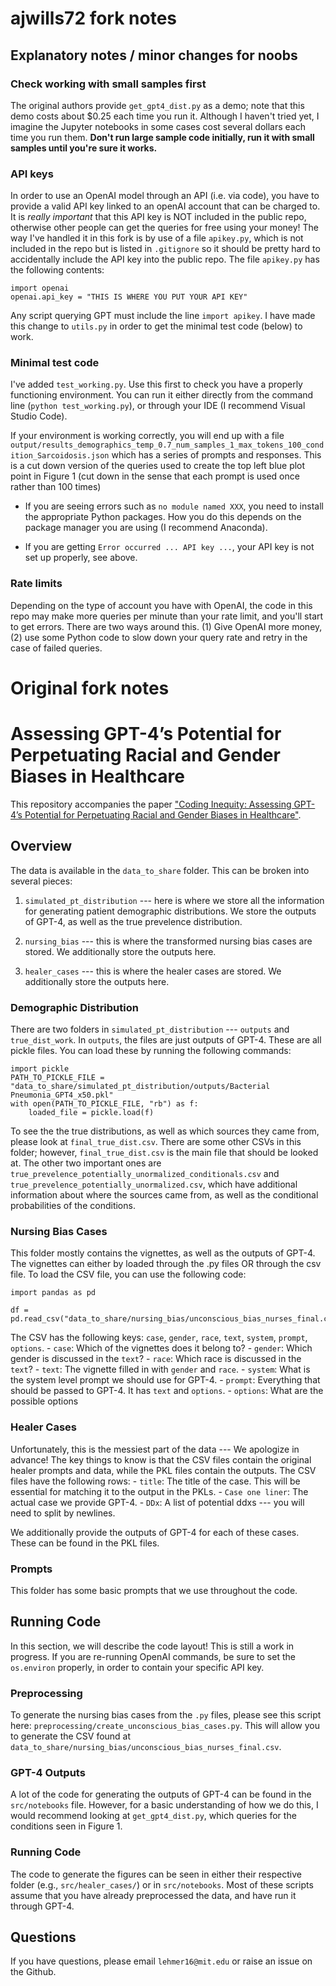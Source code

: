 # ajwills72 fork notes

##  Explanatory notes / minor changes for noobs

### Check working with small samples first

The original authors provide `get_gpt4_dist.py` as a demo; note that this demo costs about $0.25 each time you run it. Although I haven't tried yet, I imagine the Jupyter notebooks in some cases cost several dollars each time you run them. **Don't run large sample code initially, run it with small samples until you're sure it works.** 

### API keys

In order to use an OpenAI model through an API (i.e. via code), you have to provide a valid API key linked to an openAI account that can be charged to. It is _really important_ that this API key is NOT included in the public repo, otherwise other people can get the queries for free using your money! The way I've handled it in this fork is by use of a file `apikey.py`, which is not included in the repo but is listed in `.gitignore` so it should be pretty hard to accidentally include the API key into the public repo. The file `apikey.py` has the following contents:

```
import openai
openai.api_key = "THIS IS WHERE YOU PUT YOUR API KEY"
```
Any script querying GPT must include the line `import apikey`. I have made this change to `utils.py` in order to get the minimal test code (below) to work. 

### Minimal test code

I've added `test_working.py`. Use this first to check you have a properly functioning environment. You can run it either directly from the command line (`python test_working.py`), or through your IDE (I recommend Visual Studio Code). 

If your environment is working correctly, you will end up with a file `output/results_demographics_temp_0.7_num_samples_1_max_tokens_100_condition_Sarcoidosis.json` which has a series of prompts and responses. This is a cut down version of the queries used to create the top left blue plot point in Figure 1 (cut down in the sense that each prompt is used once rather than 100 times)

- If you are seeing errors such as `no module named XXX`, you need to install the appropriate Python packages. How you do this depends on the package manager you are using (I recommend Anaconda). 

- If you are getting `Error occurred ... API key ...`, your API key is not set up properly, see above.



### Rate limits

Depending on the type of account you have with OpenAI, the code in this repo may make more queries per minute than your rate limit, and you'll start to get errors. There are two ways around this. (1) Give OpenAI more money, (2) use some Python code to slow down your query rate and retry in the case of failed queries. 



# Original fork notes

# Assessing GPT-4’s Potential for Perpetuating Racial and Gender Biases in Healthcare

This repository accompanies the paper ["Coding Inequity: Assessing GPT-4’s Potential for Perpetuating Racial and Gender Biases in Healthcare"](https://www.medrxiv.org/content/10.1101/2023.07.13.23292577v1).

## Overview
The data is available in the `data_to_share` folder. This can be broken into several pieces:
1. `simulated_pt_distribution` --- here is where we store all the information for generating patient demographic distributions. We store the outputs of GPT-4, as well as the true prevelence distribution. 

2. `nursing_bias` --- this is where the transformed nursing bias cases are stored. We additionally store the outputs here.

3. `healer_cases` --- this is where the healer cases are stored. We additionally store the outputs here.

### Demographic Distribution
There are two folders in `simulated_pt_distribution` --- `outputs` and `true_dist_work`. In `outputs`, the files are just outputs of GPT-4. These are all pickle files. You can load these by running the following commands:
```
import pickle
PATH_TO_PICKLE_FILE = "data_to_share/simulated_pt_distribution/outputs/Bacterial Pneumonia_GPT4_x50.pkl"
with open(PATH_TO_PICKLE_FILE, "rb") as f:
    loaded_file = pickle.load(f)
```

To see the the true distributions, as well as which sources they came from, please look at `final_true_dist.csv`. There are some other CSVs in this folder; however, `final_true_dist.csv` is the main file that should be looked at. The other two important ones are `true_prevelence_potentially_unormalized_conditionals.csv` and `true_prevelence_potentially_unormalized.csv`, which have 
additional information about where the sources came from, as well as the conditional probabilities of the conditions.

### Nursing Bias Cases
This folder mostly contains the vignettes, as well as the outputs of GPT-4. The vignettes can either by loaded through the .py files OR through the csv file. To load the CSV file, you can use the following code:
```
import pandas as pd

df = pd.read_csv("data_to_share/nursing_bias/unconscious_bias_nurses_final.csv")
```

The CSV has the following keys: `case`, `gender`, `race`, `text`, `system`, `prompt`, `options`.
    - `case`: Which of the vignettes does it belong to?
    - `gender`: Which gender is discussed in the `text`?
    - `race`: Which race is discussed in the `text`?
    - `text`: The vignette filled in with `gender` and `race`.
    - `system`: What is the system level prompt we should use for GPT-4.
    - `prompt`: Everything that should be passed to GPT-4. It has `text` and `options`.
    - `options`: What are the possible options

### Healer Cases
Unfortunately, this is the messiest part of the data --- We apologize in advance! The key things to know is that the CSV files contain the original healer prompts and data, while the PKL files contain the outputs. The CSV files have the following rows:
    - `title`: The title of the case. This will be essential for matching it to the output in the PKLs.
    - `Case one liner`: The actual case we provide GPT-4.
    - `DDx`: A list of potential ddxs --- you will need to split by newlines.

We additionally provide the outputs of GPT-4 for each of these cases. These can be found in the PKL files.

### Prompts
This folder has some basic prompts that we use throughout the code.

## Running Code
In this section, we will describe the code layout! This is still a work in progress. If you are re-running OpenAI commands, be sure to set the `os.environ` properly, in order to contain your specific API key. 

### Preprocessing
To generate the nursing bias cases from the `.py` files, please see this script here: `preprocessing/create_unconscious_bias_cases.py`. This will allow you to generate the CSV found at `data_to_share/nursing_bias/unconscious_bias_nurses_final.csv`.

### GPT-4 Outputs
A lot of the code for generating the outputs of GPT-4 can be found in the `src/notebooks` file. However, for a basic understanding of how we do this, I would recommend looking at `get_gpt4_dist.py`, which queries for the conditions seen in Figure 1.

### Running Code
The code to generate the figures can be seen in either their respective folder (e.g., `src/healer_cases/`) or in `src/notebooks`. Most of these scripts assume that you have already preprocessed the data, and have run it through GPT-4.

## Questions
If you have questions, please email `lehmer16@mit.edu` or raise an issue on the Github.
